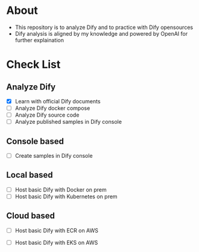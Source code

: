 # About
- This repository is to analyze Dify and to practice with Dify opensources
- Dify analysis is aligned by my knowledge and powered by OpenAI for further explaination
  
# Check List
## Analyze Dify
- [x] Learn with official Dify documents
- [ ] Analyze Dify docker compose
- [ ] Analyze Dify source code
- [ ] Analyze published samples in Dify console
## Console based
- [ ] Create samples in Dify console
## Local based
- [ ] Host basic Dify with Docker on prem
- [ ] Host basic Dify with Kubernetes on prem
## Cloud based
- [ ] Host basic Dify with ECR on AWS
- [ ] Host basic Dify with EKS on AWS

